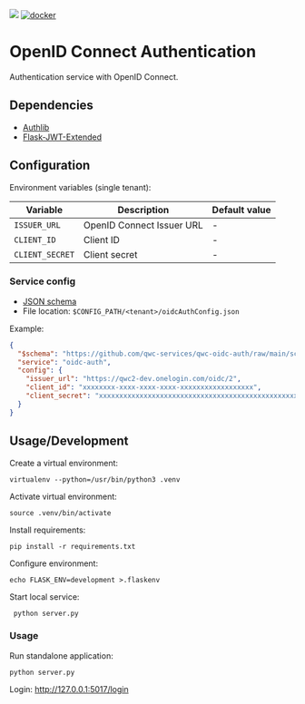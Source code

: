 [![](https://github.com/qwc-services/qwc-oidc-auth/workflows/build/badge.svg)](https://github.com/qwc-services/qwc-oidc-auth/actions)
[![docker](https://img.shields.io/docker/v/sourcepole/qwc-oidc-auth?label=Docker%20image&sort=semver)](https://hub.docker.com/r/sourcepole/qwc-oidc-auth)

OpenID Connect Authentication
=============================

Authentication service with OpenID Connect.

Dependencies
------------

* [Authlib](https://github.com/lepture/authlib)
* [Flask-JWT-Extended](http://flask-jwt-extended.readthedocs.io/)


Configuration
-------------

Environment variables (single tenant):

|     Variable    |        Description        | Default value |
|-----------------|---------------------------|---------------|
| `ISSUER_URL`    | OpenID Connect Issuer URL | -             |
| `CLIENT_ID`     | Client ID                 | -             |
| `CLIENT_SECRET` | Client secret             | -             |


### Service config

* [JSON schema](schemas/qwc-oidc-auth.json)
* File location: `$CONFIG_PATH/<tenant>/oidcAuthConfig.json`

Example:
```json
{
  "$schema": "https://github.com/qwc-services/qwc-oidc-auth/raw/main/schemas/qwc-oidc-auth.json",
  "service": "oidc-auth",
  "config": {
    "issuer_url": "https://qwc2-dev.onelogin.com/oidc/2",
    "client_id": "xxxxxxxx-xxxx-xxxx-xxxx-xxxxxxxxxxxxxxxxxx",
    "client_secret": "xxxxxxxxxxxxxxxxxxxxxxxxxxxxxxxxxxxxxxxxxxxxxxxxxxxxxxxxxxxxxxxx"
  }
}
```

Usage/Development
-----------------

Create a virtual environment:

    virtualenv --python=/usr/bin/python3 .venv

Activate virtual environment:

    source .venv/bin/activate

Install requirements:

    pip install -r requirements.txt

Configure environment:

    echo FLASK_ENV=development >.flaskenv

Start local service:

     python server.py


### Usage

Run standalone application:

    python server.py

Login:
    http://127.0.0.1:5017/login
